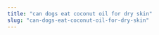```yaml
---
title: "can dogs eat coconut oil for dry skin"
slug: "can-dogs-eat-coconut-oil-for-dry-skin"
---
```


